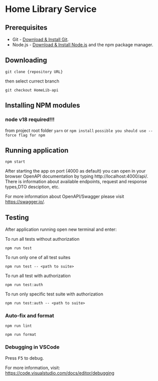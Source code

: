 # Home Library Service

## Prerequisites

- Git - [Download & Install Git](https://git-scm.com/downloads).
- Node.js - [Download & Install Node.js](https://nodejs.org/en/download/) and the npm package manager.

## Downloading

```
git clone {repository URL}
```
then select currect branch
```
git checkout HomeLib-api
```
## Installing NPM modules
### node v18 required!!!

from project root folder
```yarn``` or ```npm install``` `possible you should use --force flag for npm`

## Running application

```
npm start
```

After starting the app on port (4000 as default) you can open
in your browser OpenAPI documentation by typing http://localhost:4000/api/. There is information about available endpoints, request and response types,DTO desciption, etc.

For more information about OpenAPI/Swagger please visit https://swagger.io/.

## Testing

After application running open new terminal and enter:

To run all tests without authorization

```
npm run test
```

To run only one of all test suites

```
npm run test -- <path to suite>
```

To run all test with authorization

```
npm run test:auth
```

To run only specific test suite with authorization

```
npm run test:auth -- <path to suite>
```

### Auto-fix and format

```
npm run lint
```

```
npm run format
```

### Debugging in VSCode

Press <kbd>F5</kbd> to debug.

For more information, visit: https://code.visualstudio.com/docs/editor/debugging

